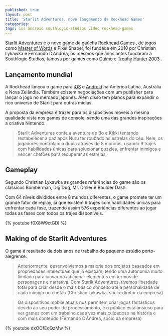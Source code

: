 ```yaml
---
published: true
layout: post
title: 'Starlit Adventures, novo lançamento da Rockhead Games'
categories: 
tags: ios android southlogic-studios video rockhead-games
---
```

<a href="http://www.starlitadventures.com/" target="_blank">Starlit Adventures</a>
 é o novo game da gaúcha <a href="http://rockheadgames.com/" target="_blank">Rockhead Games</a>
, de jogos como <a href="{{ site.baseurl }}/2013/05/20/master-of-words/">Master of Words</a>
 e Pixel Shaper, foi fundada em 2010 por Christian Lykawka e Fernando D’Andrea, os mesmos que anos antes fundaram a Southlogic Studios, famosa por games como <a href="{{ site.baseurl }}/2005/09/20/guimo/">Guimo</a>
 e <a href="{{ site.baseurl }}/2005/09/20/trophy-hunter-2003/">Trophy Hunter 2003</a>
.

## Lançamento mundial
A Rockhead lançou o game para <a href="https://itunes.apple.com/au/app/starlit-adventures/id960404802?l=pt&ls=1&mt=8" target="_blank">iOS</a>
 e <a href="https://play.google.com/store/apps/details?id=com.rockhead.starlit" target="_blank">Android</a>
 na América Latina, Austrália e Nova Zelândia. Também existem negociações com um publisher para lançar o jogo no mercado japonês. Além disso tem planos para expandir o rico universo de Starlit para outras mídias.

A proposta da empresa é trazer para os dispositivos móveis a mesma qualidade vista nos games de console, sendo uma das grandes inspirações a criativa Nintendo.



<blockquote>Starlit Adventures conta a aventura de Bo e Kikki tentando restabelecer a paz após Nuru ter roubado as estrelas do céu. Nele, os jogadores controlam a dupla através de 8 mundos, usando 9 trajes com habilidades únicas para solucionar puzzles, enfrentar inimigos e vencer chefões para recuperar as estrelas.</blockquote>

## Gameplay
Segundo Christian Lykawka as grandes referências do game são os clássicos Bomberman, Dig Dug, Mr. Driller e Boulder Dash.

Com  64 níveis divididos entre 8 mundos diferentes, o game promete ter um grande fator de replay, já que existem 9 trajes com habilidades únicas para enfrentar cada fase, trazendo assim 576 experiências diferentes ao jogar todas as fases com todos os trajes disponíveis.

{% youtube f0X8W9ctGDI %}

## Making of de Starlit Adventures
O game é resultado de dois anos de trabalho do pequeno estúdio porto-alegrense.

> Anteriormente, desenvolvíamos a maioria dos projetos baseados em propriedades intelectuais que já existiam, tendo uma autonomia muito limitada para inovar ou adicionar elementos em termos de personagens e narrativa. Com Starlit Adventures, tivemos liberdade total para criar desde o mais básico conceito até a personalidade de cada inimigo ou chefão (Christian Lykawka, sócio-diretor da empresa)

> Os dispositivos mobile atuais nos permitem criar jogos fantásticos devido ao seu poder de processamento, e o público está ansioso para ver games com um trabalho cada vez mais cuidadoso na história e com mais conteúdo (Fernando D’Andrea, sócio da empresa)

{% youtube dxOOfEqQzMw %}